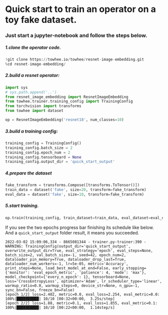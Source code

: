 # Quick start to train an operator on a toy fake dataset.

### Just start a jupyter-notebook and follow the steps below.

##### 1.clone the operator code.

```python
!git clone https://towhee.io/towhee/resnet-image-embedding.git
%cd resnet-image-embedding/
```

##### 2.build a resnet operator:


```python
import sys
# sys.path.append('..')
from resnet_image_embedding import ResnetImageEmbedding
from towhee.trainer.training_config import TrainingConfig
from torchvision import transforms
from towhee import dataset

op = ResnetImageEmbedding('resnet18', num_classes=10)
```

##### 3.build a training config:


```python
training_config = TrainingConfig()
training_config.batch_size = 2
training_config.epoch_num = 2
training_config.tensorboard = None
training_config.output_dir = 'quick_start_output'
```

##### 4.prepare the dataset


```python
fake_transform = transforms.Compose([transforms.ToTensor()])
train_data = dataset('fake', size=20, transform=fake_transform)
eval_data = dataset('fake', size=10, transform=fake_transform)
```

##### 5.start training.


```python
op.train(training_config, train_dataset=train_data, eval_dataset=eval_data)
```

If you see the two epochs progress bar finishing its schedule like below. And a `quick_start_output` folder result, it means you succeeded.

    2022-03-02 15:09:06,334 - 8665081344 - trainer.py-trainer:390 - WARNING: TrainingConfig(output_dir='quick_start_output', overwrite_output_dir=True, eval_strategy='epoch', eval_steps=None, batch_size=2, val_batch_size=-1, seed=42, epoch_num=2, dataloader_pin_memory=True, dataloader_drop_last=True, dataloader_num_workers=-1, lr=5e-05, metric='Accuracy', print_steps=None, load_best_model_at_end=False, early_stopping={'monitor': 'eval_epoch_metric', 'patience': 4, 'mode': 'max'}, model_checkpoint={'every_n_epoch': 1}, tensorboard=None, loss='CrossEntropyLoss', optimizer='Adam', lr_scheduler_type='linear', warmup_ratio=0.0, warmup_steps=0, device_str=None, n_gpu=-1, sync_bn=False, freeze_bn=False)
    [epoch 1/2] loss=2.402, metric=0.0, eval_loss=2.254, eval_metric=0.0: 100%|██████████| 10/10 [00:32<00:00,  3.25s/step]
    [epoch 2/2] loss=1.88, metric=0.1, eval_loss=1.855, eval_metric=0.1: 100%|██████████| 10/10 [00:22<00:00,  1.14step/s]  
